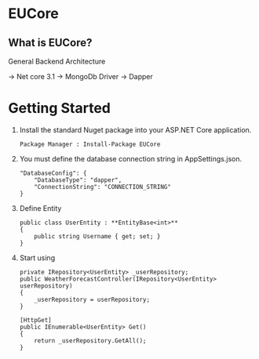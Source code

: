 # EUCore

## What is EUCore?

General Backend Architecture

-> Net core 3.1
-> MongoDb Driver
-> Dapper

# Getting Started #

1. Install the standard Nuget package into your ASP.NET Core application.

    ```
    Package Manager : Install-Package EUCore
    ```
    
2. You must define the database connection string in AppSettings.json.

    ```
    "DatabaseConfig": {
        "DatabaseType": "dapper",
        "ConnectionString": "CONNECTION_STRING"
    }
    ```
3. Define Entity
    ```
    public class UserEntity : **EntityBase<int>**
    {
        public string Username { get; set; }
    }
    ```    

4. Start using
    ```
    private IRepository<UserEntity> _userRepository;
    public WeatherForecastController(IRepository<UserEntity> userRepository)
    {
        _userRepository = userRepository;
    }

    [HttpGet]
    public IEnumerable<UserEntity> Get()
    {
        return _userRepository.GetAll();
    }
    ```
